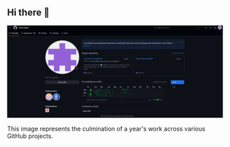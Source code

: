 ## Hi there 👋

<!-- <a href="https://chromedino.com"> -->
<a href="#">
  <picture>
    <!-- <source media="(prefers-color-scheme: dark)" srcset="./img/dino-dark.gif" /> -->
    <!-- <source media="(prefers-color-scheme: light)" srcset="./img/dino.gif" /> -->
    <img alt="https://covelper.com" src="./img/git-work.jpg" />
  </picture>
</a>

<p>
  This image represents the culmination of a year's work across various GitHub projects.
</p>
